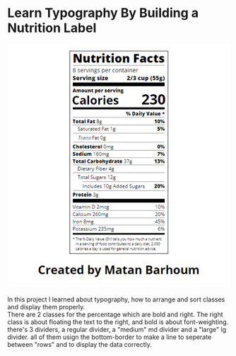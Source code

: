# Learn Typography By Building a Nutrition Label

<img src="Capture.PNG">

<br>
<br>
In this project I learned about typography, how to arrange and sort classes and display them properly. 
<br>
There are 2 classes for the percentage which are bold and right. The right class is about floating the text to the right, and bold is about font-weighting. 
<br>
there's 3 dividers, a regular divider, a "medium" md divider and a "large" lg divider. all of them usign the bottom-border to make a line to seperate between "rows" and to display the data correctly.
